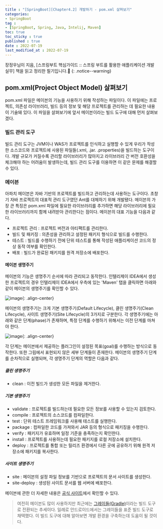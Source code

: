 ```yaml
---
title : "[SpringBoot][Chapter4.2] 개발하기 - pom.xml 살펴보기"
categories:
- SpringBoot
tag :
- [SpringBoot, Spring, Java, Intelij, Maven]
toc: true
toc_sticky : true
published : true
date : 2022-07-19
last_modified_at : 2022-07-19
---
```






장정우님이 지음, [스프링부트 핵심가이드 :: 스프링 부트를 활용한 애플리케이션 개발 실무] 책을 읽고 정리한 필기입니다.📢
{: .notice--warning}



## pom.xml(Project Object Model) 살펴보기

pom.xml 파일은 메이븐의 기능을 사용하기 위해 작성하는 파일이다. 이 파일에는 프로젝트, 의존성 라이브러리, 빌드 등의 정보 및 해당 프로젝트를 관리하는 데 필요한 내용이 기술돼 있다. 이 파일을 살펴보기에 앞서 메이븐이라는 빌드 도구에 대해 먼저 살펴보겠다.



### 빌드 관리 도구

빌드 관리 도구는 JVM이나 WAS가 프로젝트를 인식하고 실행할 수 있게 우리가 작성한 소스코드와 프로젝트에 사용된 파일들(.xml, .jar. .properties)을 빌드하는 도구이다. 개발 규모가 커질수록 관리할 라이브러리가 많아지고 라이브러리 간 버전 호환성을 체크해야 하는 어려움이 발생하는데, 빌드 관리 도구를 이용하면 이 같은 문제를 해결할 수 있다.



### 메이븐

아파치 메이븐은 자바 기반의 프로젝트를 빌드하고 관리하는데 사용하는 도구이다. 초창기 자바 프로젝트의 대표적 관리 도구였던 Ant를 대체하기 위해 개발됐다. 메이븐의 가장 큰 특징은 pom.xml 파일에 필요한 라이브러리를 추가하면 해당 라이브러리에 필요한 라이브러리까지 함께 내려받아 관리한다는 점이다. 메이븐의 대표 기능을 다음과 같다.

- 프로젝트 관리 : 프로젝트 버전과 아티팩트를 관리한다.
- 빌드 및 패키징 : 의존성을 관리하고 설정된 패키지 형식으로 빌드를 수행한다.
- 테스트 : 빌드를 수행하기 전에 단위 테스트를 통해 작성된 애플리케이션 코드의 정상 동작 여부를 확인한다.
- 배포 : 빌드가 완료된 패키지를 원격 저장소에 배포한다.



#### 메이븐 생명주기

메이븐의 기능은 생명주기 순서에 따라 관리되고 동작한다. 인텔리제이 IDEA에서 생성한 프로젝트의 경우 인텔리제이 IDEA에서 우측에 있는 'Maven' 탭을 클릭하면 아래와 같이 메이븐의 생명주기를 확인할 수 있다.

![image](https://user-images.githubusercontent.com/13410737/179550510-a1bf2f50-cdde-4bd6-843a-12b832841e01.png){: .align-center}

메이븐의 생명주기는 크게 기본 생명주기(Default Lifecycle), 클린 생명주기(Clean Lifecycle), 사이트 생명주기(Site Lifecycle)의 3가지로 구분한다. 각 생명주기에는 아래와 같은 단계(phase)가 존재하며, 특정 단계를 수행하기 위해서는 이전 단계를 마쳐야 한다.

![image](https://user-images.githubusercontent.com/13410737/179552311-51e1ffd0-fbd1-4287-9a34-a4f940b70a8d.png){: .align-center}

각 단계는 메이븐에서 제공하는 플러그인이 설정된 목표(goal)를 수행하는 방식으로 동작한다. 또한 그림에서 표현되지 않은 세부 단계들이 존재한다. 메이븐의 생명주기 단계를 순차적으로 실행되며, 각 생명주기 단계의 역할은 다음과 같다.



##### 클린 생명주기

- clean : 이전 빌드가 생성한 모든 파일을 제거한다.

##### 기본 생명주기

- validate : 프로젝트를 빌드하는데 필요한 모든 정보를 사용할 수 있는지 검토한다.
- compile : 프로젝트의 소스코드를 컴파일한다.
- test : 단위 테스트 프레임워크를 사용해 테스트를 실행한다.
- package : 컴파일한 코드를 가져와서 JAR 등의 형식으로 패키징을 수행한다.
- verify : 패키지가 유효하며 일정 기준을 충족하는지 확인한다.
- install : 프로젝트를 사용하는데 필요한 패키지를 로컬 저장소에 설치한다.
- deploy : 프로젝트를 통합 또는 릴리즈 환경에서 다른 곳에 공유하기 위해 원격 저장소에 패키지를 복사한다.

##### 사이트 생명주기

- site : 메이븐의 설정 파일 정보를 기반으로 프로젝트의 문서 사이트를 생성한다.
- site-deploy : 생성된 사이트 문서를 웹 서버에 배포한다.

메이븐에 관한 더 자세한 내용은 [공식 사이트]에서 확인할 수 있다.

> 여전히 메이븐도 많이 사용하지만 최근에는 [그레이들(Gradle)]이라는 빌드 도구로 전환되는 추세이다. 일례로 안드로이드에서는 그레이들을 표준 빌드 도구로 채택했다. 이 빌드 도구에 대해 알아보면 개발 환경을 구축하는데 도움이 될 것이다.

[공식 사이트]: http://maven.apache.org/
[그레이들(Gradle)]: https://gradle.org/

